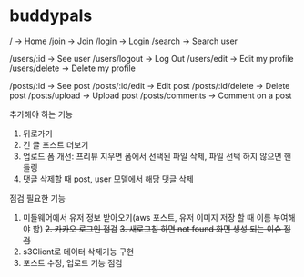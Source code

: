 # buddypals

/ -> Home
/join -> Join
/login -> Login
/search -> Search user

/users/:id -> See user
/users/logout -> Log Out
/users/edit -> Edit my profile
/users/delete -> Delete my profile

/posts/:id -> See post
/posts/:id/edit -> Edit post
/posts/:id/delete -> Delete post
/posts/upload -> Upload post
/posts/comments -> Comment on a post

추가해야 하는 기능

1. 뒤로가기
2. 긴 글 포스트 더보기
3. 업로드 폼 개선: 프리뷰 지우면 폼에서 선택된 파일 삭제, 파일 선택 하지 않으면 핸들링
4. 댓글 삭제할 때 post, user 모델에서 해당 댓글 삭제

점검 필요한 기능

1. 미들웨어에서 유저 정보 받아오기(aws 포스트, 유저 이미지 저장 할 때 이름 부여해야 함)
   ~~2. 카카오 로그인 점검~~
   ~~3. 새로고침 하면 not found 화면 생성 되는 이슈 점검~~
2. s3Client로 데이터 삭제기능 구현
3. 포스트 수정, 업로드 기능 점검

